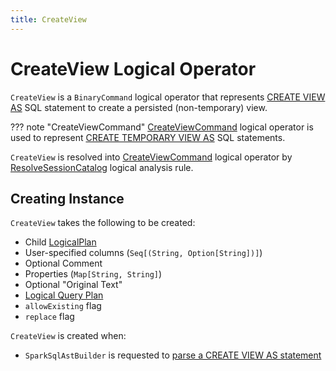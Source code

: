 ```yaml
---
title: CreateView
---
```


# CreateView Logical Operator

`CreateView` is a `BinaryCommand` logical operator that represents [CREATE VIEW AS](../sql/SparkSqlAstBuilder.md#visitCreateView) SQL statement to create a persisted (non-temporary) view.

??? note "CreateViewCommand"
    [CreateViewCommand](CreateViewCommand.md) logical operator is used to represent [CREATE TEMPORARY VIEW AS](../sql/SparkSqlAstBuilder.md#visitCreateView) SQL statements.

`CreateView` is resolved into [CreateViewCommand](CreateViewCommand.md) logical operator by [ResolveSessionCatalog](../logical-analysis-rules/ResolveSessionCatalog.md) logical analysis rule.

## Creating Instance

`CreateView` takes the following to be created:

* <span id="child"> Child [LogicalPlan](LogicalPlan.md)
* <span id="userSpecifiedColumns"> User-specified columns (`Seq[(String, Option[String])]`)
* <span id="comment"> Optional Comment
* <span id="properties"> Properties (`Map[String, String]`)
* <span id="originalText"> Optional "Original Text"
* <span id="query"> [Logical Query Plan](LogicalPlan.md)
* <span id="allowExisting"> `allowExisting` flag
* <span id="replace"> `replace` flag

`CreateView` is created when:

* `SparkSqlAstBuilder` is requested to [parse a CREATE VIEW AS statement](../sql/SparkSqlAstBuilder.md#visitCreateView)
